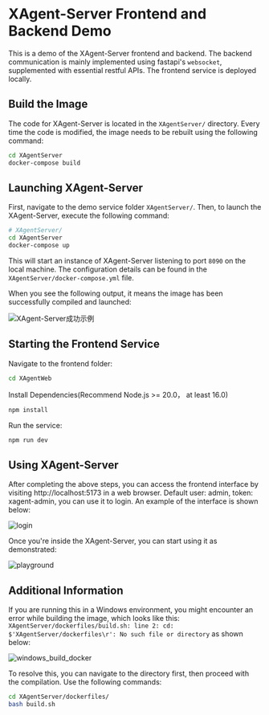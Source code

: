 # XAgent-Server Frontend and Backend Demo

This is a demo of the XAgent-Server frontend and backend. The backend communication is mainly implemented using fastapi's `websocket`, supplemented with essential restful APIs. The frontend service is deployed locally.

## Build the Image

The code for XAgent-Server is located in the `XAgentServer/` directory. Every time the code is modified, the image needs to be rebuilt using the following command:

```bash
cd XAgentServer
docker-compose build
```

## Launching XAgent-Server

First, navigate to the demo service folder `XAgentServer/`. Then, to launch the XAgent-Server, execute the following command:

```bash
# XAgentServer/
cd XAgentServer
docker-compose up
```
This will start an instance of XAgent-Server listening to port `8090` on the local machine. The configuration details can be found in the `XAgentServer/docker-compose.yml` file.

When you see the following output, it means the image has been successfully compiled and launched:

![XAgent-Server成功示例](https://gitee.com/sailaoda/pic2/raw/master/2023/202309272123424.png)

## Starting the Frontend Service

Navigate to the frontend folder:

```bash
cd XAgentWeb
```

Install Dependencies(Recommend Node.js >= 20.0，  at least 16.0)

```bash
npm install
```

Run the service:

```bash
npm run dev 
```



## Using XAgent-Server

After completing the above steps, you can access the frontend interface by visiting http://localhost:5173 in a web browser. Default user: admin, token: xagent-admin, you can use it to login. An example of the interface is shown below:

![login](https://gitee.com/sailaoda/pic2/raw/master/2023/202309272130865.png)

Once you're inside the XAgent-Server, you can start using it as demonstrated:

![playground](https://gitee.com/sailaoda/pic2/raw/master/2023/202309272132478.png)

## Additional Information

If you are running this in a Windows environment, you might encounter an error while building the image, which looks like this: `XAgentServer/dockerfiles/build.sh: line 2: cd: $'XAgentServer/dockerfiles\r': No such file or directory` as shown below:

![windows_build_docker](https://gitee.com/sailaoda/pic2/raw/master/2023/202309280213559.png)

To resolve this, you can navigate to the directory first, then proceed with the compilation. Use the following commands:

```bash
cd XAgentServer/dockerfiles/
bash build.sh
```

